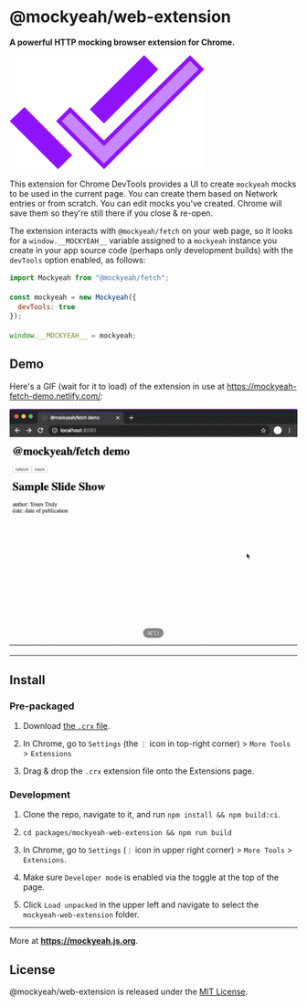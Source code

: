 # @mockyeah/web-extension

**A powerful HTTP mocking browser extension for Chrome.**

<img src="https://raw.githubusercontent.com/mockyeah/mockyeah/master/packages/mockyeah-docs/src/images/logo/mockyeah-600.png" height="200" />

This extension for Chrome DevTools provides a UI to create `mockyeah` mocks to be used in the current page.
You can create them based on Network entries or from scratch.
You can edit mocks you've created. Chrome will save them so they're still there if you close & re-open.

The extension interacts with `@mockyeah/fetch` on your web page, so it looks for a `window.__MOCKYEAH__` variable assigned to a `mockyeah` instance you create in your app source code (perhaps only development builds) with the `devTools` option enabled, as follows:

```js
import Mockyeah from "@mockyeah/fetch";

const mockyeah = new Mockyeah({
  devTools: true
});

window.__MOCKYEAH__ = mockyeah;
```

## Demo

Here's a GIF (wait for it to load) of the extension in use at https://mockyeah-fetch-demo.netlify.com/:

![demo](docs/demo.gif)

---

## Install

### Pre-packaged

1. Download [the `.crx` file](mockyeah.crx?raw=true).

2. In Chrome, go to `Settings` (the `⋮` icon in top-right corner) > `More Tools` > `Extensions`

3. Drag & drop the `.crx` extension file onto the Extensions page.

### Development

1. Clone the repo, navigate to it, and run `npm install && npm build:ci`.

2. `cd packages/mockyeah-web-extension && npm run build`

3. In Chrome, go to `Settings` (`⋮` icon in upper right corner) > `More Tools` > `Extensions`.

4. Make sure `Developer mode` is enabled via the toggle at the top of the page.

5. Click `Load unpacked` in the upper left and navigate to select the `mockyeah-web-extension` folder.

---

More at **https://mockyeah.js.org**.

## License

@mockyeah/web-extension is released under the [MIT License](https://opensource.org/licenses/MIT).
